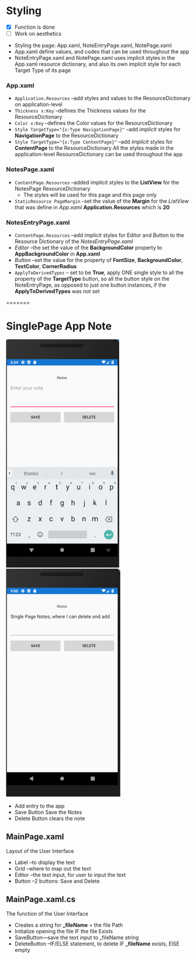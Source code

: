 
# Styling
- [x] Function is done 
- [ ] Work on aesthetics 

* Styling the page: App.xaml, NoteEntryPage.xaml, NotePage.xaml 
* App.xaml define values, and codes that can be used throughout the app 
* NoteEntryPage.xaml and NotePage.xaml uses implicit styles in the App.xaml resource dictionary, and also its own implicit style for each Target Type of its page 


### App.xaml 
* `Application.Resources` –add styles and values to the ResourceDictionary on application-level 
* `Thickness x:Key` –defines the Thickness values for the ResourceDictionary 
* `Color x:Key` –defines the Color values for the ResourceDictionary 
* `Style TargetType="{x:Type NavigationPage}"` –add _implicit_ styles for **NavigationPage** to the ResourceDictionary 
* `Style TargetType="{x:Type ContentPage}"` –add _implicit_ styles for **ContentPage** to the ResourceDictionary 
All the styles made in the application-level ResourceDictionary can be used throughout the app 

### NotesPage.xaml 
* `ContentPage.Resources` –added implicit styles to the **ListView** for the NotesPage ResourceDictionary
  * The styles will be used for this page and this page only 
* `StaticResource PageMargin` –set the value of the **Margin** for the _ListView_ that was define in _App.xaml_ **Application.Resources** which is **20**

### NotesEntryPage.xaml
* `ContentPage.Resources` –add  implicit styles for Editor and Button to the Resource Dictionary of the _NotesEntryPage.xaml_  
* _Editor_ –the set the value of the **BackgroundColor** property to **AppBackgroundColor** in **App.xaml** 
* _Button_ –set the value for the property of **FontSize**, **BackgroundColor**, **TextColor**, **CornerRadius** 
* `ApplyToDerivedTypes` – set to be **True**, apply ONE single style to all the property of the **TargetType** button, so all the button style on the NoteEntryPage, as opposed to just one button instances, if the **ApplyToDerivedTypes** was not set 

=======
# SinglePage App Note 
   ![single](https://github.com/thatssotome/Notes/blob/master/newapp.PNG)    ![single](https://github.com/thatssotome/Notes/blob/master/single_entry.PNG) 
* Add entry to the app 
* Save Button Save the Notes 
* Delete Button clears the note 

## MainPage.xaml
Layout of the User Interface 
* 	Label –to display the text 
* 	Grid –where to map out the text 
* 	Editor –the text input, for user to input the text 
* 	Button –2 buttons: Save and Delete 

## MainPage.xaml.cs 
The function of the User Interface 
* Creates a string for **_fileName** = the file Path 
* Initialize opening the file IF the file Exists 
* SaveButton—save the text input to _fileName string 
* DeleteButton –IF/ELSE statement, to delete IF **_fileName** exists, ElSE empty 

